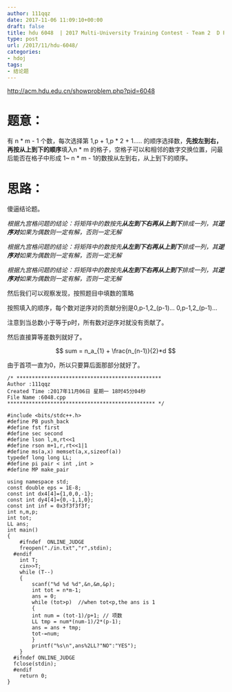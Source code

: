 ```yaml
---
author: 111qqz
date: 2017-11-06 11:09:10+00:00
draft: false
title: hdu 6048  | 2017 Multi-University Training Contest - Team 2  D Puzzle (结论题)
type: post
url: /2017/11/hdu-6048/
categories:
- hdoj
tags:
- 结论题
---
```


http://acm.hdu.edu.cn/showproblem.php?pid=6048



# 题意：





有 n * m - 1 个数，每次选择第 1,p + 1,p * 2 + 1…..
的顺序选择数，**先按左到右，再按从上到下的顺序**填入n * m 的格子，空格子可以和相邻的数字交换位置，问最后能否在格子中形成 1~ n * m - 1的数按从左到右，从上到下的顺序。



# 思路：



傻逼结论题。

_根据九宫格问题的结论：将矩阵中的数按先**从左到下右再从上到下**排成一列，其**逆序对**如果为偶数则一定有解，否则一定无解_

_根据九宫格问题的结论：将矩阵中的数按先**从左到下右再从上到下**排成一列，其**逆序对**如果为偶数则一定有解，否则一定无解_

_根据九宫格问题的结论：将矩阵中的数按先**从左到下右再从上到下**排成一列，其**逆序对**如果为偶数则一定有解，否则一定无解_

然后我们可以观察发现，按照题目中填数的策略

按照填入的顺序，每个数对逆序对的贡献分别是0,p-1,2_(p-1)... 0,p-1,2_(p-1)...

注意到当总数小于等于p时，所有数对逆序对就没有贡献了。

然后直接算等差数列就好了。

$$ sum = n_a_{1} + \frac{n_(n-1)}{2}*d $$

由于首项一直为0，所以只要算后面那部分就好了。


    
    /* ***********************************************
    Author :111qqz
    Created Time :2017年11月06日 星期一 18时45分04秒
    File Name :6048.cpp
    ************************************************ */
    
    #include <bits/stdc++.h>
    #define PB push_back
    #define fst first
    #define sec second
    #define lson l,m,rt<<1
    #define rson m+1,r,rt<<1|1
    #define ms(a,x) memset(a,x,sizeof(a))
    typedef long long LL;
    #define pi pair < int ,int >
    #define MP make_pair
    
    using namespace std;
    const double eps = 1E-8;
    const int dx4[4]={1,0,0,-1};
    const int dy4[4]={0,-1,1,0};
    const int inf = 0x3f3f3f3f;
    int n,m,p;
    int tot;
    LL ans;
    int main()
    {
        #ifndef  ONLINE_JUDGE 
        freopen("./in.txt","r",stdin);
      #endif
        int T;
        cin>>T;
        while (T--)
        {
            scanf("%d %d %d",&n,&m,&p);
            int tot = n*m-1;
            ans = 0;
            while (tot>p)  //when tot<p,the ans is 1
            {
            int num = (tot-1)/p+1; // 项数 
            LL tmp = num*(num-1)/2*(p-1);
            ans = ans + tmp;
            tot-=num;
            }
            printf("%s\n",ans%2LL?"NO":"YES");
        }
      #ifndef ONLINE_JUDGE  
      fclose(stdin);
      #endif
        return 0;
    }
    






